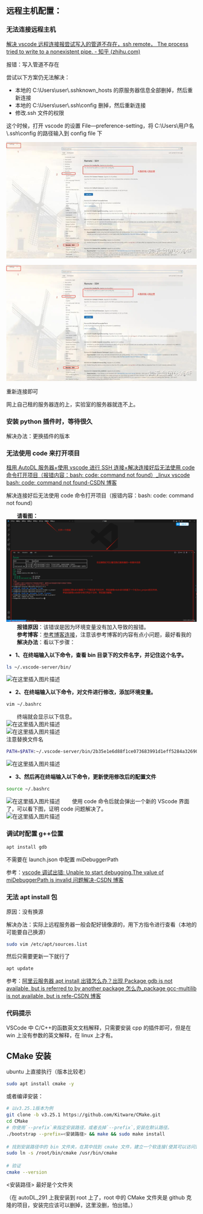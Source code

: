 ## 远程主机配置：

### 无法连接远程主机

[解决 vscode 远程连接报尝试写入的管道不存在，ssh remote， The process tried to write to a nonexistent pipe. - 知乎 (zhihu.com)](https://zhuanlan.zhihu.com/p/664354803)

报错：写入管道不存在

尝试以下方案仍无法解决：

-   本地的 C:\\Users\\user\\.sshknown\_hosts 的原服务器信息全部删掉，然后重新连接
-   本地的 C:\\Users\\user\\.ssh\\config 删掉，然后重新连接
-   修改.ssh 文件的权限

这个时候，打开 vscode 的设置 File—preference-setting，将 C:\\Users\\用户名\\.ssh\config 的路径输入到 config file 下

![](https://raw.githubusercontent.com/ZZZRamsey/PicGo_save/main/202409171936359.jpeg?token=AVDP3DGWOO4HK7AHCKUUYT3G5FU6E)

<img src="https://raw.githubusercontent.com/ZZZRamsey/PicGo_save/main/202409171936374.webp?token=AVDP3DG6PIIFGPHVV44QRGLG5FU6O" style="zoom: 67%;" />

重新连接即可





网上自己租的服务器连的上，实验室的服务器就连不上。



### 安装 python 插件时，等待很久

解决办法：更换插件的版本



### 无法使用 code 来打开项目

[租用 AutoDL 服务器+使用 vscode 进行 SSH 连接+解决连接好后无法使用 code 命令打开项目（报错内容：bash: code: command not found）_linux vscode bash: code: command not found-CSDN 博客](https://blog.csdn.net/why1249777255/article/details/134296929)

解决连接好后无法使用 code 命令打开项目（报错内容：bash: code: command not found）

  **请看图：**  
![在这里插入图片描述](https://raw.githubusercontent.com/ZZZRamsey/PicGo_save/main/202409171936392.png?token=AVDP3DEQSBOVAHUCATVVKSDG5FU7K)  
  **报错原因**：该错误是因为环境变量没有加入导致的报错。  
  **参考博客**：[参考博客连接](https://zhuanlan.zhihu.com/p/638336167)，注意该参考博客的内容有点小问题，最好看我的  
  **解决办法**：看以下步骤：

-   **1、在终端输入以下命令，查看 bin 目录下的文件名字，并记住这个名字。**

```bash
ls ~/.vscode-server/bin/
```

![在这里插入图片描述](https://img-blog.csdnimg.cn/39143225382642f39f49a119ff184ab9.png#pic_center)

-   **2、在终端输入以下命令，对文件进行修改，添加环境变量。**

```bash
vim ~/.bashrc
```

  终端就会显示以下信息。  
![在这里插入图片描述](https://img-blog.csdnimg.cn/b60a441e296444de824e2da0737a84b3.png)  
![在这里插入图片描述](https://img-blog.csdnimg.cn/c03fb961730b42ec8bec491bf746a873.png)  
注意替换文件名

```bash
PATH=$PATH:~/.vscode-server/bin/2b35e1e6d88f1ce073683991d1eff5284a32690f/bin/remote-cli/
```

![在这里插入图片描述](https://img-blog.csdnimg.cn/16ac0d58f775432e83f428ad518e78bd.png)

-   **3、然后再在终端输入以下命令，更新使用修改后的配置文件**

```bash
source ~/.bashrc
```

![在这里插入图片描述](https://img-blog.csdnimg.cn/8e5b4be1b8554756b31de3fe64bf02bd.png) 
  使用 code 命令后就会弹出一个新的 VScode 界面了，可以看下图，证明 code 问题解决了。  
![在这里插入图片描述](https://img-blog.csdnimg.cn/5b6b648f07c04ce88b45cf6b55f787f3.png)



### 调试时配置 g++位置

```bash
apt install gdb
```

不需要在 launch.json 中配置 miDebuggerPath

参考：[vscode 调试出错: Unable to start debugging.The value of miDebuggerPath is invalid 问题解决-CSDN 博客](https://blog.csdn.net/aruewds/article/details/116899776)



### 无法 apt install 包

原因：没有换源

解决办法：实际上远程服务器一般会配好镜像源的，用下方指令进行查看（本地的可能要自己换源）

```bash
sudo vim /etc/apt/sources.list
```

然后只需要更新一下就行了

```bash
apt update
```



参考：[阿里云服务器 apt install 出错怎么办？出现 Package gdb is not available, but is referred to by another package 怎么办_package gcc-multilib is not available, but is refe-CSDN 博客](https://blog.csdn.net/Sansipi/article/details/121809053)



### 代码提示

VSCode 中 C/C++的函数英文文档解释，只需要安装 cpp 的插件即可，但是在 win 上没有参数的英文解释，在 linux 上才有。





## CMake 安装

ubuntu 上直接执行（版本比较老）

```bash
sudo apt install cmake -y
```

或者编译安装：

```bash
# 以v3.25.1版本为例
git clone -b v3.25.1 https://github.com/Kitware/CMake.git 
cd CMake
# 你使用`--prefix`来指定安装路径，或者去掉`--prefix`,安装在默认路径。
./bootstrap --prefix=<安装路径> && make && sudo make install

# 找到安装路径中的 bin 文件夹，在其中找到 cmake 文件，建立一个软连接(使其可以访问到)
sudo ln -s /root/bin/cmake /usr/bin/cmake

# 验证
cmake --version
```

<安装路径> 最好是个文件夹

（在 autoDL_291 上我安装到 root 上了，root 中的 CMake 文件夹是 github 克隆的项目，安装完应该可以删掉，这里没删，怕出错。）



